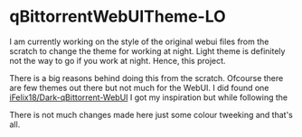# qBittorrentWebUITheme-LO
I am currently working on the style of the original webui files from the scratch to change the theme for working at night. Light theme is definitely not the way to go if you work at night. Hence, this project.

There is a big reasons behind doing this from the scratch. Ofcourse there are few themes out there but not much for the WebUI. I did found one 	[iFelix18/Dark-qBittorrent-WebUI](https://github.com/iFelix18/Dark-qBittorrent-WebUI) I got my inspiration but while following the 

There is not much changes made here just some colour tweeking and that's all.
